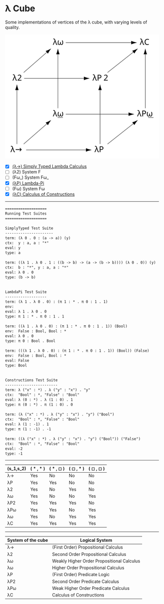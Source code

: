 # λ Cube
Some implementations of vertices of the λ cube, with varying levels of quality.

![lambda-cube](resources/Lambda_Cube_img.svg)

- [x] [(λ→) Simply Typed Lambda Calculus](src/SimplyTyped.hs)
- [ ] (λ2) System F
- [ ] (Fω_) System Fω_
- [x] [(λP) Lambda-Pi](src/LambdaPi.hs)
- [ ] (Fω) System Fω
- [x] [(λC) Calculus of Constructions](src/Constructions.hs)

---

```
===================
Running Test Suites
===================

SimplyTyped Test Suite
----------------------
term: (λ 0 . 0 : (a -> a)) (y)
ctx:  y : a, a : "*"
eval: y
type: a

term: ((λ 1 . λ 0 . 1 : ((b -> b) -> (a -> (b -> b)))) (λ 0 . 0)) (y)
ctx:  b : "*", y : a, a : "*"
eval: λ 0 . 0
type: (b -> b)


LambdaPi Test Suite
-------------------
term: (λ 1 . λ 0 . 0) : (π 1 : * . π 0 : 1 . 1)
env:  
eval: λ 1 . λ 0 . 0
type: π 1 : * . π 0 : 1 . 1

term: ((λ 1 . λ 0 . 0) : (π 1 : * . π 0 : 1 . 1)) (Bool)
env:  False : Bool, Bool : *
eval: λ 0 . 0
type: π 0 : Bool . Bool

term: (((λ 1 . λ 0 . 0) : (π 1 : * . π 0 : 1 . 1)) (Bool)) (False)
env:  False : Bool, Bool : *
eval: False
type: Bool


Constructions Test Suite
------------------------
term: λ ("x" : *) . λ ("y" : "x") . "y"
ctx:  "Bool" : *, "False" : "Bool"
eval: λ (0 : *) . λ (1 : 0) . 1
type: π (0 : *) . π (1 : 0) . 0

term: (λ ("x" : *) . λ ("y" : "x") . "y") ("Bool")
ctx:  "Bool" : *, "False" : "Bool"
eval: λ (1 : -1) . 1
type: π (1 : -1) . -1

term: ((λ ("x" : *) . λ ("y" : "x") . "y") ("Bool")) ("False")
ctx:  "Bool" : *, "False" : "Bool"
eval: -2
type: -1
```

---

| (s_1,s_2) | ( * , * ) | ( * , ◻ ) | ( ◻ , * ) | ( ◻ , ◻ )
|-----------|-----------|-----------|-----------|-----------
| λ→        | Yes       | No        | No        | No
| λP        | Yes       | Yes       | No        | No
| λ2        | Yes       | No        | Yes       | No
| λω        | Yes       | No        | No        | Yes
| λP2       | Yes       | Yes       | Yes       | No
| λPω       | Yes       | Yes       | No        | Yes
| λω        | Yes       | No        | Yes       | Yes
| λC        | Yes       | Yes       | Yes       | Yes

---

| System of the cube | Logical System
|--------------------|---------------
| λ→                 | (First Order) Propositional Calculus
| λ2                 | Second Order Propositional Calculus
| λω                 | Weakly Higher Order Propositional Calculus
| λω                 | Higher Order Propositional Calculus
| λP                 | (First Order) Predicate Logic
| λP2                | Second Order Predicate Calculus
| λPω                | Weak Higher Order Predicate Calculus
| λC                 | Calculus of Constructions
